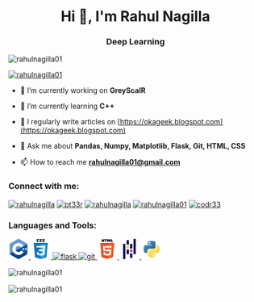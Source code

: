 <h1 align="center">Hi 👋, I'm Rahul Nagilla</h1>
<h3 align="center">Deep Learning</h3>

<p align="left"> <img src="https://komarev.com/ghpvc/?username=rahulnagilla01&label=Profile%20views&color=0e75b6&style=flat" alt="rahulnagilla01" /> </p>

<p align="left"> <a href="https://github.com/ryo-ma/github-profile-trophy"><img src="https://github-profile-trophy.vercel.app/?username=rahulnagilla01" alt="rahulnagilla01" /></a> </p>

- 🔭 I’m currently working on **GreyScalR**

- 🌱 I’m currently learning **C++**

- 📝 I regularly write articles on [https://okageek.blogspot.com](https://okageek.blogspot.com)

- 💬 Ask me about **Pandas, Numpy, Matplotlib, Flask, Git, HTML, CSS**

- 📫 How to reach me **rahulnagilla01@gmail.com**

<h3 align="left">Connect with me:</h3>
<p align="left">
<a href="https://linkedin.com/in/rahulnagilla" target="blank"><img align="center" src="https://raw.githubusercontent.com/rahuldkjain/github-profile-readme-generator/master/src/images/icons/Social/linked-in-alt.svg" alt="rahulnagilla" height="30" width="40" /></a>
<a href="https://stackoverflow.com/users/pt33r" target="blank"><img align="center" src="https://raw.githubusercontent.com/rahuldkjain/github-profile-readme-generator/master/src/images/icons/Social/stack-overflow.svg" alt="pt33r" height="30" width="40" /></a>
<a href="https://kaggle.com/rahulnagilla" target="blank"><img align="center" src="https://raw.githubusercontent.com/rahuldkjain/github-profile-readme-generator/master/src/images/icons/Social/kaggle.svg" alt="rahulnagilla" height="30" width="40" /></a>
<a href="https://www.hackerrank.com/rahulnagilla01" target="blank"><img align="center" src="https://raw.githubusercontent.com/rahuldkjain/github-profile-readme-generator/master/src/images/icons/Social/hackerrank.svg" alt="rahulnagilla01" height="30" width="40" /></a>
<a href="https://codeforces.com/profile/codr33" target="blank"><img align="center" src="https://raw.githubusercontent.com/rahuldkjain/github-profile-readme-generator/master/src/images/icons/Social/codeforces.svg" alt="codr33" height="30" width="40" /></a>
</p>

<h3 align="left">Languages and Tools:</h3>
<p align="left"> <a href="https://www.w3schools.com/cpp/" target="_blank" rel="noreferrer"> <img src="https://raw.githubusercontent.com/devicons/devicon/master/icons/cplusplus/cplusplus-original.svg" alt="cplusplus" width="40" height="40"/> </a> <a href="https://www.w3schools.com/css/" target="_blank" rel="noreferrer"> <img src="https://raw.githubusercontent.com/devicons/devicon/master/icons/css3/css3-original-wordmark.svg" alt="css3" width="40" height="40"/> </a> <a href="https://flask.palletsprojects.com/" target="_blank" rel="noreferrer"> <img src="https://www.vectorlogo.zone/logos/pocoo_flask/pocoo_flask-icon.svg" alt="flask" width="40" height="40"/> </a> <a href="https://git-scm.com/" target="_blank" rel="noreferrer"> <img src="https://www.vectorlogo.zone/logos/git-scm/git-scm-icon.svg" alt="git" width="40" height="40"/> </a> <a href="https://www.w3.org/html/" target="_blank" rel="noreferrer"> <img src="https://raw.githubusercontent.com/devicons/devicon/master/icons/html5/html5-original-wordmark.svg" alt="html5" width="40" height="40"/> </a> <a href="https://pandas.pydata.org/" target="_blank" rel="noreferrer"> <img src="https://raw.githubusercontent.com/devicons/devicon/2ae2a900d2f041da66e950e4d48052658d850630/icons/pandas/pandas-original.svg" alt="pandas" width="40" height="40"/> </a> <a href="https://www.python.org" target="_blank" rel="noreferrer"> <img src="https://raw.githubusercontent.com/devicons/devicon/master/icons/python/python-original.svg" alt="python" width="40" height="40"/> </a> </p>

<p><img align="center" src="https://github-readme-stats.vercel.app/api/top-langs?username=rahulnagilla01&show_icons=true&locale=en&layout=compact" alt="rahulnagilla01" /></p>

<p><img align="center" src="https://github-readme-streak-stats.herokuapp.com/?user=rahulnagilla01&" alt="rahulnagilla01" /></p>
